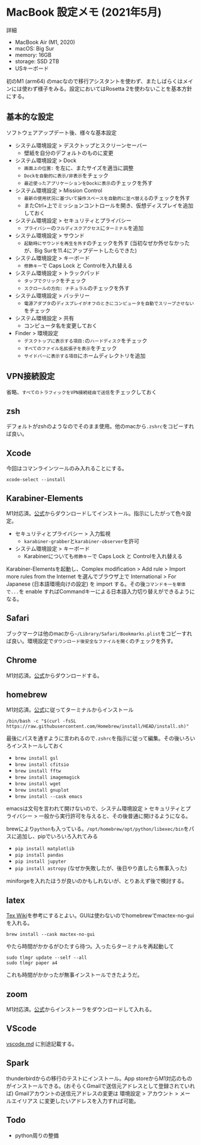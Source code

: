 # MacBook 設定メモ (2021年5月)

詳細

- MacBook Air (M1, 2020)
- macOS: Big Sur
- memory: 16GB
- storage: SSD 2TB
- USキーボード

初のM1 (arm64) のmacなので移行アシスタントを使わず、またしばらくはメインには使わず様子をみる。設定においてはRosetta 2を使わないことを基本方針にする。

## 基本的な設定

ソフトウェアアップデート後、様々な基本設定

- システム環境設定 > デスクトップとスクリーンセーバー 
    - 壁紙を自分のデフォルトのものに変更
- システム環境設定 > Dock 
    - `画面上の位置:` を左に、またサイズを適当に調整
    - `Dockを自動的に表示/非表示`をチェック
    - `最近使ったアプリケーションをDockに表示`のチェックを外す
- システム環境設定 > Mission Control
    - `最新の使用状況に基づいて操作スペースを自動的に並べ替える`のチェックを外す
    - またCtrl+上でミッションコントロールを開き、仮想ディスプレイを追加しておく
- システム環境設定 > セキュリティとプライバシー
    - `プライバシー`の`フルディスクアクセス`に`ターミナル`を追加
- システム環境設定 > サウンド 
    - `起動時にサウンドを再生を外す`のチェックを外す (当初なぜか外せなかったが、Big Surを11.4にアップデートしたらできた)
- システム環境設定 > キーボード 
    - `修飾キー`で Caps Lock と Controlを入れ替える
- システム環境設定 > トラックパッド
    - `タップでクリック`をチェック
    - `スクロールの方向: ナチュラル`のチェックを外す
- システム環境設定 > バッテリー
    -  `電源アダプタ`の`ディスプレイがオフのときにコンピュータを自動でスリープさせない`をチェック
- システム環境設定 > 共有
    - コンピュータ名を変更しておく
- Finder > 環境設定
    - `デスクトップに表示する項目:`の`ハードディスク`をチェック
    - `すべてのファイル名拡張子を表示`をチェック
    - `サイドバーに表示する項目`にホームディレクトリを追加

## VPN接続設定

省略、`すべてのトラフィックをVPN接続経由で送信`をチェックしておく

## zsh

デフォルトがzshのようなのでそのまま使用。他のmacから`.zshrc`をコピーすれば良い。

## Xcode

今回はコマンラインツールのみ入れることにする。
```
xcode-select --install
```

## Karabiner-Elements

M1対応済。[公式](https://karabiner-elements.pqrs.org)からダウンロードしてインストール。指示にしたがって色々設定。
- セキュリティとプライバシー > 入力監視
    - `karabiner-grabber`と`karabiner-observer`を許可
- システム環境設定 > キーボード 
    - Karabinerについても`修飾キー`で Caps Lock と Controlを入れ替える

Karabiner-Elementsを起動し、Complex modification > Add rule > Import more rules from the Internet を選んでブラウザ上で International > For Japanese (日本語環境向けの設定) を import する。その後`コマンドキーを単体で...`を enable すればCommandキーによる日本語入力切り替えができるようになる。

## Safari

ブックマークは他のmacから`~/Library/Safari/Bookmarks.plist`をコピーすれば良い。環境設定で`ダウンロード後安全なファイルを開く`のチェックを外す。

## Chrome

M1対応済。[公式](https://www.google.com/intl/ja_jp/chrome/)からダウンロードする。

## homebrew

M1対応済。[公式](https://brew.sh/index_ja)に従ってターミナルからインストール
```
/bin/bash -c "$(curl -fsSL https://raw.githubusercontent.com/Homebrew/install/HEAD/install.sh)"
```
最後にパスを通すように言われるので`.zshrc`を指示に従って編集。その後いろいろインストールしておく
- `brew install gsl`
- `brew install cfitsio`
- `brew install fftw`
- `brew install imagemagick`
- `brew install wget`
- `brew install gnuplot`
- `brew install --cask emacs`

emacsは文句を言われて開けないので、システム環境設定 > セキュリティとプライバシー > 一般から実行許可を与えると、その後普通に開けるようになる。

brewにより`python`も入っている。`/opt/homebrew/opt/python/libexec/bin`をパスに追加し、pipでいろいろ入れてみる
- `pip install matplotlib`
- `pip install pandas`  
- `pip install jupyter`
- `pip install astropy` (なぜか失敗したが、後日やり直したら無事入った)

miniforgeを入れたほうが良いのかもしれないが、とりあえず後で検討する。

## latex

[Tex Wiki](https://texwiki.texjp.org/?TeX%20Live%2FMac)を参考にするとよい。GUIは使わないのでhomebrewでmactex-no-guiを入れる。
```
brew install --cask mactex-no-gui
```
やたら時間がかかるがひたすら待つ。入ったらターミナルを再起動して
```
sudo tlmgr update --self --all
sudo tlmgr paper a4
```
これも時間がかかったが無事インストールできたようだ。

## zoom

M1対応済。[公式](https://zoom.us/jp-jp/meetings.html)からインストーラをダウンロードして入れる。

## VScode

[vscode.md](/vscode.md) に別途記載する。

## Spark

thunderbirdからの移行のテストにインストール。App storeからM1対応のものがインストールできる。(おそらくGmailで送信元アドレスとして登録されていれば) Gmailアカウントの送信元アドレスの変更は 環境設定 > アカウント > メールエイリアス に変更したいアドレスを入力すれば可能。

## Todo

- python周りの整備
